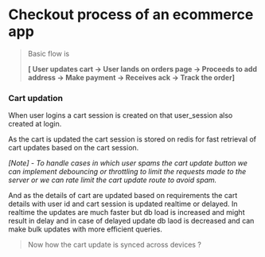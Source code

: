 # Checkout process of an ecommerce app

> Basic flow is
> 
> **[ User updates cart -> User lands on orders page -> Proceeds to add address -> Make payment -> Receives ack -> Track the order]**

### Cart updation

When user logins a cart session is created on that user_session also created at login.

As the cart is updated the cart session is stored on redis for fast retrieval of cart updates based on the cart session.

_[Note] - To handle cases in which user spams the cart update button we can implement debouncing or throttling to limit the
requests made to the server or we can rate limit the cart update route to avoid spam._

And as the details of cart are updated based on requirements the cart details with user id and cart session is updated
realtime or delayed. In realtime the updates are much faster but db load is increased and might result in delay and in case
of delayed update db laod is decreased and can make bulk updates with more efficient queries.

> Now how the cart update is synced across devices ? 





